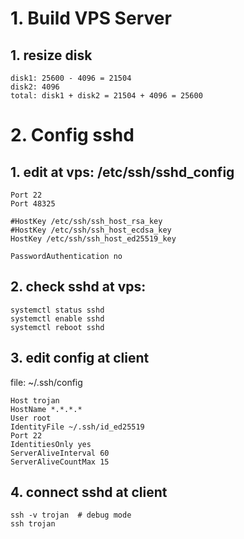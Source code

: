 
# 1. Build VPS Server
## 1. resize disk
    disk1: 25600 - 4096 = 21504
    disk2: 4096
    total: disk1 + disk2 = 21504 + 4096 = 25600
  
# 2. Config sshd
## 1. edit at vps:  /etc/ssh/sshd_config
    Port 22
    Port 48325
  
    #HostKey /etc/ssh/ssh_host_rsa_key
    #HostKey /etc/ssh/ssh_host_ecdsa_key
    HostKey /etc/ssh/ssh_host_ed25519_key
  
    PasswordAuthentication no
    
## 2. check sshd at vps:
    systemctl status sshd
    systemctl enable sshd
    systemctl reboot sshd
  
 
## 3. edit config at client 
   file: ~/.ssh/config
   
    Host trojan                              
    HostName *.*.*.*
    User root        
    IdentityFile ~/.ssh/id_ed25519  
    Port 22                     
    IdentitiesOnly yes
    ServerAliveInterval 60
    ServerAliveCountMax 15
    
## 4. connect sshd at client
    ssh -v trojan  # debug mode
    ssh trojan
   
   
  

  
